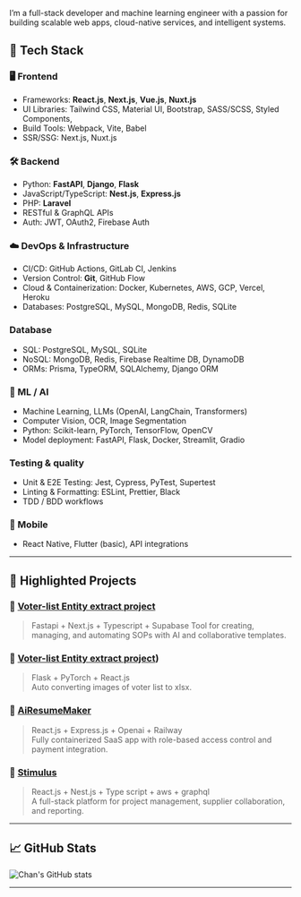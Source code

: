 
I’m a full-stack developer and machine learning engineer with a passion for building scalable web apps, cloud-native services, and intelligent systems.

## 🚀 Tech Stack

### 🖥 Frontend
- Frameworks: **React.js**, **Next.js**, **Vue.js**, **Nuxt.js**
- UI Libraries: Tailwind CSS, Material UI, Bootstrap, SASS/SCSS, Styled Components,
- Build Tools: Webpack, Vite, Babel
- SSR/SSG: Next.js, Nuxt.js

### 🛠 Backend
- Python: **FastAPI**, **Django**, **Flask**
- JavaScript/TypeScript: **Nest.js**, **Express.js**
- PHP: **Laravel**
- RESTful & GraphQL APIs
- Auth: JWT, OAuth2, Firebase Auth

### ☁️ DevOps & Infrastructure
- CI/CD: GitHub Actions, GitLab CI, Jenkins
- Version Control: **Git**, GitHub Flow
- Cloud & Containerization: Docker, Kubernetes, AWS, GCP, Vercel, Heroku
- Databases: PostgreSQL, MySQL, MongoDB, Redis, SQLite

### Database
- SQL: PostgreSQL, MySQL, SQLite
- NoSQL: MongoDB, Redis, Firebase Realtime DB, DynamoDB
- ORMs: Prisma, TypeORM, SQLAlchemy, Django ORM
  
### 🤖 ML / AI
- Machine Learning, LLMs (OpenAI, LangChain, Transformers)
- Computer Vision, OCR, Image Segmentation
- Python: Scikit-learn, PyTorch, TensorFlow, OpenCV
- Model deployment: FastAPI, Flask, Docker, Streamlit, Gradio

### Testing & quality
- Unit & E2E Testing: Jest, Cypress, PyTest, Supertest
- Linting & Formatting: ESLint, Prettier, Black
- TDD / BDD workflows
  
### 📱 Mobile
- React Native, Flutter (basic), API integrations

---

## 📂 Highlighted Projects

### 🔷 [Voter-list Entity extract project]([https://github.com/your-username/image-classifier](https://github.com/elderNova126/voter_list_projects))
> Fastapi + Next.js + Typescript + Supabase
Tool for creating, managing, and automating SOPs with AI and collaborative templates.

### 🔷 [Voter-list Entity extract project]([https://github.com/shagunmistry/FlowCraft]))
> Flask + PyTorch + React.js  
Auto converting images of voter list to xlsx.

### 🔷 [AiResumeMaker]([https://github.com/your-username/saas-dashboard](https://github.com/elderNova126/AiResumeMaker))
> React.js + Express.js + Openai + Railway  
Fully containerized SaaS app with role-based access control and payment integration.

### 🔷 [Stimulus]([https://github.com/your-username/3d-supplier-map](https://github.com/elderNova126/StimulusApp))
> React.js + Nest.js + Type script + aws + graphql  
A full-stack platform for project management, supplier collaboration, and reporting.

---

## 📈 GitHub Stats

![Chan's GitHub stats](https://github-readme-stats.vercel.app/api?username=your-username&show_icons=true&theme=default)

---
